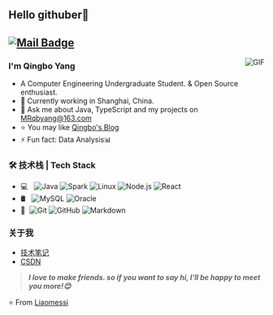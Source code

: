 ## Hello githuber👋

[![Mail Badge](https://img.shields.io/badge/-MRqbyang@163.com-c14438?style=flat&logo=Gmail&logoColor=white&link=mailto:MRqbyang@163.com)](mailto:MRqbyang@163.com)
---

<img align="right" alt="GIF" src="https://raw.githubusercontent.com/JoeyBling/JoeyBling/master/pic/pusheencode.gif" />

### I'm Qingbo Yang

- A Computer Engineering Undergraduate Student. & Open Source enthusiast.
- 🌱 Currently working in Shanghai, China.
- 💬 Ask me about Java, TypeScript and my projects on [MRqbyang@163.com](mailto:MRqbyang@163.com)
- ⭐ You may like [Qingbo's Blog](http://www.qingbo.info) 
- ⚡ Fun fact: Data Analysis📊

### 🛠 技术栈 | Tech Stack

- 💻 &#160; ![Java](https://img.shields.io/badge/-Java-333333?style=flat&logo=Java&logoColor=007396)
  ![Spark](https://img.shields.io/badge/%E2%80%BB-Spark-yellow)
  ![Linux](https://img.shields.io/badge/-Linux-333333?style=flat&logo=Linux&logoColor=FCC624)
  ![Node.js](https://img.shields.io/badge/-Node.js-333333?style=flat&logo=node.js)
  ![React](https://img.shields.io/badge/-React-blue?style=flat)
- 🛢 &#160; ![MySQL](https://img.shields.io/badge/-MySQL-333333?style=flat&logo=mysql)
  ![Oracle](https://img.shields.io/badge/-Oracle-333333?style=flat&logo=Oracle)
- 🔧 &#160;![Git](https://img.shields.io/badge/-Git-333333?style=flat&logo=git)
  ![GitHub](https://img.shields.io/badge/-GitHub-333333?style=flat&logo=github)
  ![Markdown](https://img.shields.io/badge/-Markdown-333333?style=flat&logo=markdown)

### 关于我

- [技术笔记](http://www.qingbo.info/)
- [CSDN](https://blog.csdn.net/You_are_my_Mr_Right)

> ***I love to make friends. so if you want to say hi, I'll be happy to meet you more!😊***

⭐️ From [Liaomessi](https://github.com/Liaomessi)
